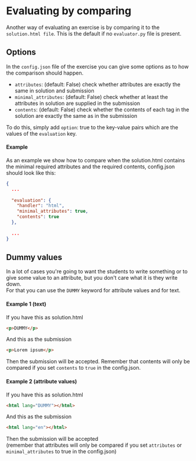 # Evaluating by comparing

Another way of evaluating an exercise is by comparing it to the `solution.html file`. This is the default if no `evaluator.py` file is present.

## Options

In the `config.json` file of the exercise you can give some options as to how the comparison should happen.
- `attributes`: (default: False) check whether attributes are exactly the same in solution and submission
- `minimal_attributes`: (default: False) check whether at least the attributes in solution are supplied in the submission
- `contents`: (default: False) check whether the contents of each tag in the solution are exactly the same as in the submission

To do this, simply add `option`: true to the key-value pairs which are the values of the `evaluation` key.

#### Example

As an example we show how to compare when the solution.html contains the minimal required attributes and the required contents, config.json should look like this:

```json
{
  ...
  
  "evaluation": {
    "handler": "html",
    "minimal_attributes": true,
    "contents": true
  },
  
  ...
}
```

## Dummy values

In a lot of cases you're going to want the students to write something or to give some value to an attribute, but you don't care what it is they write down.\
For that you can use the `DUMMY` keyword for attribute values and for text.

#### Example 1 (text)

If you have this as solution.html
```html
<p>DUMMY</p>
```
And this as the submission
```html
<p>Lorem ipsum</p>
```
Then the submission will be accepted. Remember that contents will only be compared if you set `contents` to `true` in the config.json.


#### Example 2 (attribute values)

If you have this as solution.html
```html
<html lang="DUMMY"></html>
```
And this as the submission
```html
<html lang="en"></html>
```
Then the submission will be accepted\
(remember that attributes will only be compared if you set `attributes` or `minimal_attributes` to true in the config.json)